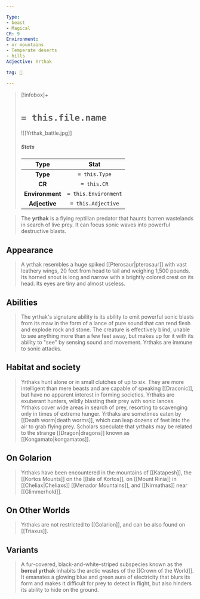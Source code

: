 ```yaml
---

Type:
- beast
- Magical
CR: 9
Environment:
- or mountains
- Temperate deserts
- hills
Adjective: Yrthak

tag: 👹

---
```


> [!infobox]+
> #  `= this.file.name`
> ![[Yrthak_battle.jpg]]
> ##### Stats
> Type | Stat |
> :---:|:---:|
> **Type** | `= this.Type` |
> **CR** | `= this.CR` |
> **Environment** | `= this.Environment` |
> **Adjective** | `= this.Adjective` |



> The **yrthak** is a flying reptilian predator that haunts barren wastelands in search of live prey. It can focus sonic waves into powerful destructive blasts.



## Appearance

> A yrthak resembles a huge spiked [[Pterosaur|pterosaur]] with vast leathery wings, 20 feet from head to tail and weighing 1,500 pounds. Its horned snout is long and narrow with a brightly colored crest on its head. Its eyes are tiny and almost useless.


## Abilities

> The yrthak's signature ability is its ability to emit powerful sonic blasts from its maw in the form of a lance of pure sound that can rend flesh and explode rock and stone. The creature is effectively blind, unable to see anything more than a few feet away, but makes up for it with its ability to "see" by sensing sound and movement. Yrthaks are immune to sonic attacks.


## Habitat and society

> Yrthaks hunt alone or in small clutches of up to six. They are more intelligent than mere beasts and are capable of speaking [[Draconic]], but have no apparent interest in forming societies. Yrthaks are exuberant hunters, wildly blasting their prey with sonic lances. Yrthaks cover wide areas in search of prey, resorting to scavenging only in times of extreme hunger.
> Yrthaks are sometimes eaten by [[Death worm|death worms]], which can leap dozens of feet into the air to grab flying prey.
> Scholars speculate that yrthaks may be related to the strange [[Dragon|dragons]] known as [[Kongamato|kongamatos]].


## On Golarion

> Yrthaks have been encountered in the mountains of [[Katapesh]], the [[Kortos Mounts]] on the [[Isle of Kortos]], on [[Mount Rinia]] in [[Cheliax|Cheliaxs]] [[Menador Mountains]], and [[Nirmathas]] near [[Glimmerhold]].


## On Other Worlds

> Yrthaks are not restricted to [[Golarion]], and can be also found on [[Triaxus]].


## Variants

> A fur-covered, black-and-white-striped subspecies known as the **boreal yrthak** inhabits the arctic wastes of the [[Crown of the World]]. It emanates a glowing blue and green aura of electricity that blurs its form and makes it difficult for prey to detect in flight, but also hinders its ability to hide on the ground.








